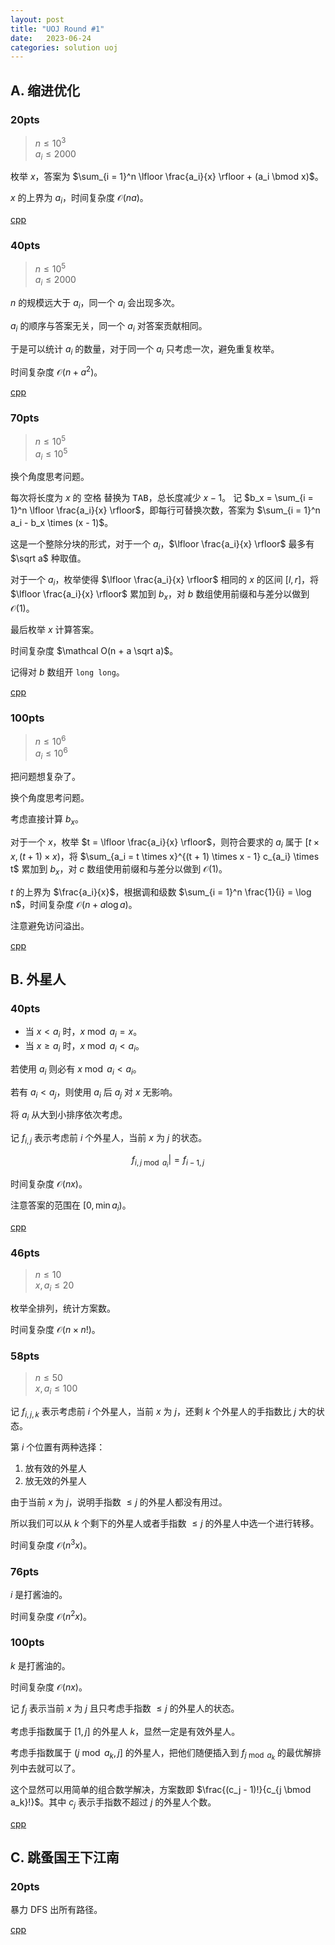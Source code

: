 ```yaml
---
layout: post
title: "UOJ Round #1"
date:   2023-06-24
categories: solution uoj
---
```


## A. 缩进优化

### 20pts

>   $n \le 10^3$  
>   $a_i \le 2000$

枚举 $x$，答案为 $\sum_{i = 1}^n \lfloor \frac{a_i}{x} \rfloor + (a_i \bmod x)$。

$x$ 的上界为 $a_i$，时间复杂度 $\mathcal O(na)$。

<a href="https://github.com/lyccrius/Solution/blob/main/UOJ/%2321.%20%E3%80%90UR%20%231%E3%80%91%E7%BC%A9%E8%BF%9B%E4%BC%98%E5%8C%96%2020.cpp" target="_blank">cpp</a>

### 40pts

>   $n \le 10^5$  
>   $a_i \le 2000$

$n$ 的规模远大于 $a_i$，同一个 $a_i$ 会出现多次。

$a_i$ 的顺序与答案无关，同一个 $a_i$ 对答案贡献相同。

于是可以统计 $a_i$ 的数量，对于同一个 $a_i$ 只考虑一次，避免重复枚举。

时间复杂度 $\mathcal O(n + a^2)$。

<a href="https://github.com/lyccrius/Solution/blob/main/UOJ/%2321.%20%E3%80%90UR%20%231%E3%80%91%E7%BC%A9%E8%BF%9B%E4%BC%98%E5%8C%96%2040.cpp" target="_blank">cpp</a>

### 70pts

>   $n \le 10^5$  
>   $a_i \le 10^5$

换个角度思考问题。

每次将长度为 $x$ 的 <kbd>空格</kbd> 替换为 <kbd>TAB</kbd>，总长度减少 $x - 1$。
</kbd>
记 $b_x = \sum_{i = 1}^n \lfloor \frac{a_i}{x} \rfloor$，即每行可替换次数，答案为 $\sum_{i = 1}^n a_i - b_x \times (x - 1)$。

这是一个整除分块的形式，对于一个 $a_i$，$\lfloor \frac{a_i}{x} \rfloor$ 最多有 $\sqrt a$ 种取值。

对于一个 $a_i$，枚举使得 $\lfloor \frac{a_i}{x} \rfloor$ 相同的 $x$ 的区间 $[l, r]$，将 $\lfloor \frac{a_i}{x} \rfloor$ 累加到 $b_x$，对 $b$ 数组使用前缀和与差分以做到 $\mathcal O(1)$。

最后枚举 $x$ 计算答案。

时间复杂度 $\mathcal O(n + a \sqrt a)$。

记得对 $b$ 数组开 `long long`。

<a href="https://github.com/lyccrius/Solution/blob/main/UOJ/%2321.%20%E3%80%90UR%20%231%E3%80%91%E7%BC%A9%E8%BF%9B%E4%BC%98%E5%8C%96%2070.cpp" target="_blank">cpp</a>

### 100pts

>   $n \le 10^6$  
>   $a_i \le 10^6$

把问题想复杂了。

换个角度思考问题。

考虑直接计算 $b_x$。

对于一个 $x$，枚举 $t = \lfloor \frac{a_i}{x} \rfloor$，则符合要求的 $a_i$ 属于 $[t \times x, (t + 1) \times x)$，将 $\sum_{a_i = t \times x}^{(t + 1) \times x - 1} c_{a_i} \times t$ 累加到 $b_x$，对 $c$ 数组使用前缀和与差分以做到 $\mathcal O(1)$。

$t$ 的上界为 $\frac{a_i}{x}$，根据调和级数 $\sum_{i = 1}^n \frac{1}{i} = \log n$，时间复杂度 $\mathcal O(n + a \log a)$。

注意避免访问溢出。

<a href="https://github.com/lyccrius/Solution/blob/main/UOJ/%2321.%20%E3%80%90UR%20%231%E3%80%91%E7%BC%A9%E8%BF%9B%E4%BC%98%E5%8C%96%20100.cpp" target="_blank">cpp</a>

## B. 外星人

### 40pts

*   当 $x \lt a_i$ 时，$x \bmod a_i = x$。
*   当 $x \ge a_i$ 时，$x \bmod a_i \lt a_i$。

若使用 $a_i$ 则必有 $x \bmod a_i \lt a_i$。

若有 $a_i \lt a_j$，则使用 $a_i$ 后 $a_j$ 对 $x$ 无影响。

将 $a_i$ 从大到小排序依次考虑。

记 $f_{i, j}$ 表示考虑前 $i$ 个外星人，当前 $x$ 为 $j$ 的状态。

$$f_{i, j \bmod a_{i}} |= f_{i - 1, j}$$

时间复杂度 $\mathcal O(nx)$。

注意答案的范围在 $[0, \min a_i)$。

<a href="https://github.com/lyccrius/Solution/blob/main/UOJ/%2322.%20%E3%80%90UR%20%231%E3%80%91%E5%A4%96%E6%98%9F%E4%BA%BA%2040.cpp" target="_blank">cpp</a>

### 46pts

>   $n \le 10$  
>   $x, a_i \le 20$

枚举全排列，统计方案数。

时间复杂度 $\mathcal O(n \times n!)$。

### 58pts

>   $n \le 50$  
>   $x, a_i \le 100$

记 $f_{i, j, k}$ 表示考虑前 $i$ 个外星人，当前 $x$ 为 $j$，还剩 $k$ 个外星人的手指数比 $j$ 大的状态。

第 $i$ 个位置有两种选择：
1.  放有效的外星人
2.  放无效的外星人

由于当前 $x$ 为 $j$，说明手指数 $\le j$ 的外星人都没有用过。

所以我们可以从 $k$ 个剩下的外星人或者手指数 $\le j$ 的外星人中选一个进行转移。

时间复杂度 $\mathcal O(n^3 x)$。

### 76pts

$i$ 是打酱油的。

时间复杂度 $\mathcal O(n^2 x)$。

### 100pts

$k$ 是打酱油的。

时间复杂度 $\mathcal O(n x)$。

记 $f_j$ 表示当前 $x$ 为 $j$ 且只考虑手指数 $\le j$ 的外星人的状态。

考虑手指数属于 $[1, j]$ 的外星人 $k$，显然一定是有效外星人。

考虑手指数属于 $(j \bmod a_k, j]$ 的外星人，把他们随便插入到 $f_{j \bmod a_k}$ 的最优解排列中去就可以了。

这个显然可以用简单的组合数学解决，方案数即 $\frac{(c_j - 1)!}{c_{j \bmod a_k}!}$。其中 $c_j$ 表示手指数不超过 $j$ 的外星人个数。

<a href="https://github.com/lyccrius/Solution/blob/main/UOJ/%2322.%20%E3%80%90UR%20%231%E3%80%91%E5%A4%96%E6%98%9F%E4%BA%BA%20100.cpp" target="_blank">cpp</a>

## C. 跳蚤国王下江南

### 20pts

暴力 DFS 出所有路径。

<a href="https://github.com/lyccrius/Solution/blob/main/UOJ/%2323.%20%E3%80%90UR%20%231%E3%80%91%E8%B7%B3%E8%9A%A4%E5%9B%BD%E7%8E%8B%E4%B8%8B%E6%B1%9F%E5%8D%97%2020.cpp" target="_blank">cpp</a>